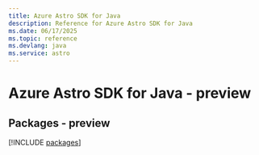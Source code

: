 ```yaml
---
title: Azure Astro SDK for Java
description: Reference for Azure Astro SDK for Java
ms.date: 06/17/2025
ms.topic: reference
ms.devlang: java
ms.service: astro
---
```

# Azure Astro SDK for Java - preview
## Packages - preview
[!INCLUDE [packages](astro-index.md)]